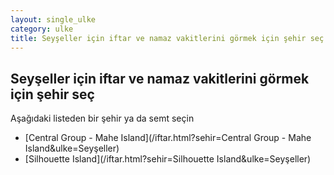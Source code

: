 ```yaml
---
layout: single_ulke
category: ulke
title: Seyşeller için iftar ve namaz vakitlerini görmek için şehir seç
---
```



## Seyşeller için iftar ve namaz vakitlerini görmek için şehir seç

Aşağıdaki listeden bir şehir ya da semt seçin


* [Central Group - Mahe Island](/iftar.html?sehir=Central Group - Mahe Island&ulke=Seyşeller)
* [Silhouette Island](/iftar.html?sehir=Silhouette Island&ulke=Seyşeller)
